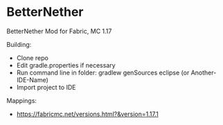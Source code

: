 # BetterNether
BetterNether Mod for Fabric, MC 1.17

Building:
* Clone repo
* Edit gradle.properties if necessary
* Run command line in folder: gradlew genSources eclipse (or Another-IDE-Name)
* Import project to IDE

Mappings:
* https://fabricmc.net/versions.html?&version=1.17.1
